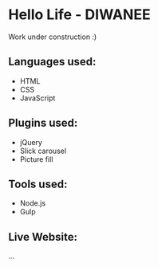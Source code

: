 # Hello Life - DIWANEE

Work under construction :)

## Languages used:
- HTML
- CSS
- JavaScript

## Plugins used: 
- jQuery
- Slick carousel
- Picture fill

## Tools used: 
- Node.js
- Gulp

## Live Website:
...
